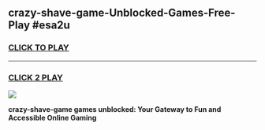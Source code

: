 
## crazy-shave-game-Unblocked-Games-Free-Play #esa2u
<h3>
<a href="https://us.freeplayer.one?title=crazy-shave-game&ref=9M">CLICK TO PLAY</a></h3>
<hr>

<h3>
<a href="https://us.freeplayer.one?title=crazy-shave-game&ref=9M">CLICK 2 PLAY</a>
  
</h3>

<a href="https://us.freeplayer.one?title=crazy-shave-game&ref=9M"><img src="https://clearcache.store/games.png"></a>


**crazy-shave-game games unblocked: Your Gateway to Fun and Accessible Online Gaming**
